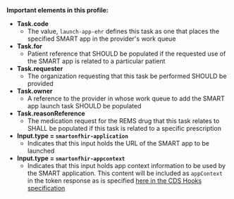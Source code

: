 **Important elements in this profile:**

- **Task.code**
  - The value, `launch-app-ehr` defines this task as one that places the specified SMART app in the provider's work queue
- **Task.for**
  - Patient reference that SHOULD be populated if the requested use of the SMART app is related to a particular patient
- **Task.requester**
  - The organization requesting that this task be performed SHOULD be provided
- **Task.owner**
  - A reference to the provider in whose work queue to add the SMART app launch task SHOULD be populated
- **Task.reasonReference**
  - The medication request for the REMS drug that this task relates to SHALL be populated if this task is related to a specific prescription
- **Input.type = `smartonfhir-application`**
  - Indicates that this input holds the URL of the SMART app to be launched
- **Input.type = `smartonfhir-appcontext`**
  - Indicates that this input holds app context information to be used by the SMART application. This content will be included as `appContext` in the token response as is specified [here in the CDS Hooks specification](https://cds-hooks.org/specification/current/#link)

<p></p>

